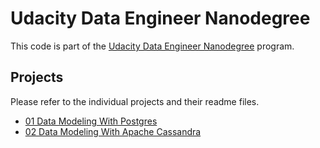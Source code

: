 # Udacity Data Engineer Nanodegree

This code is part of the [Udacity Data Engineer Nanodegree](https://www.udacity.com/course/data-engineer-nanodegree--nd027) program.

## Projects

Please refer to the individual projects and their readme files.

- [01 Data Modeling With Postgres](./01-data-modeling-with-postgres)
- [02 Data Modeling With Apache Cassandra](./02-data-modeling-with-apache-cassandra)

